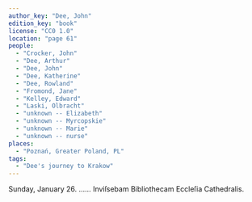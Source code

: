 ```yaml
---
author_key: "Dee, John"
edition_key: "book"
license: "CC0 1.0"
location: "page 61"
people:
  - "Crocker, John"
  - "Dee, Arthur"
  - "Dee, John"
  - "Dee, Katherine"
  - "Dee, Rowland"
  - "Fromond, Jane"
  - "Kelley, Edward"
  - "Laski, Olbracht"
  - "unknown -- Elizabeth"
  - "unknown -- Myrcopskie"
  - "unknown -- Marie"
  - "unknown -- nurse"
places:
  - "Poznań, Greater Poland, PL"
tags:
  - "Dee's journey to Krakow"
---
```

  Sunday, January 26. …… Inviſsebam Bibliothecam Eccleſia Cathedralis.
